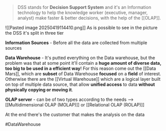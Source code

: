>DSS stands for **Decision Support System** and it's an Information technology to help the knowledge worker (executive, manager, analyst) make faster & better decisions, with the help of the [[OLAP]].

![[Pasted image 20250419114410.png]]
As is possible to see in the picture the DSS it's split in three tier

**Information Sources** - Before all the data are collected from multiple sources 

**Data Warehouse** - It's putted everything on the Data warehouse, but the problem was that at some point it'll contain a **huge amount of diverse data,** **too big to be used in a efficient way**!
For this reason come out the  [[Data Mars]], which are **subset** of Data Warehouse **focused** on a **field** of interest.
Otherwise there are the [[Virtual Warehouse]] which are a logical layer built on top of multiple data source, that allow **unified access** to data **without physically copying or moving it**.

**OLAP server** - can be of two types according to the needs --> [[Multidimensional OLAP (MOLAP)]] or [[Relational OLAP (ROLAP)]]

At the end there's the customer that makes the analysis on the data

#DataWarehouse


